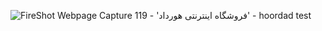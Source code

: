 ![FireShot Webpage Capture 119 - 'فروشگاه اینترنتی هورداد' - hoordad test](https://github.com/alisalehi0930/hoordad-shop/assets/111766206/983828c1-4cdb-4df8-af0e-3d22999b32f8)
